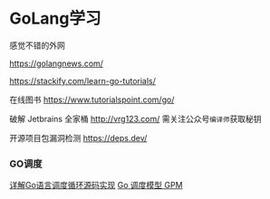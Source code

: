 # GoLang学习

感觉不错的外网

https://golangnews.com/

https://stackify.com/learn-go-tutorials/

在线图书 https://www.tutorialspoint.com/go/

破解 Jetbrains 全家桶 http://vrg123.com/  需关注公众号`编译师`获取秘钥

开源项目包漏洞检测 https://deps.dev/


### GO调度

[详解Go语言调度循环源码实现](https://www.cnblogs.com/luozhiyun/p/14426737.html)
[Go 调度模型 GPM](https://studygolang.com/articles/29179)
